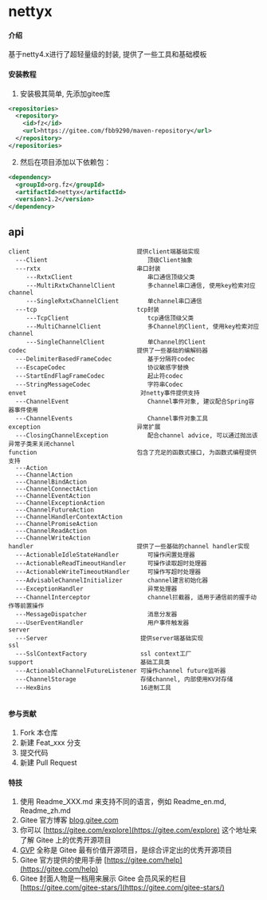 # nettyx

#### 介绍
基于netty4.x进行了超轻量级的封装, 提供了一些工具和基础模板

#### 安装教程
1. 安装极其简单, 先添加gitee库
```xml
<repositories>
  <repository>
    <id>fz</id>
    <url>https://gitee.com/fbb9290/maven-repository</url>
  </repository>
</repositories>
```

2. 然后在项目添加以下依赖包：
```xml
<dependency>
  <groupId>org.fz</groupId>
  <artifactId>nettyx</artifactId>
  <version>1.2</version>
</dependency>
```
## api
```
client                              提供client端基础实现
  ---Client                            顶级Client抽象  
  ---rxtx                           串口封装
     ---RxtxClient                     串口通信顶级父类
     ---MultiRxtxChannelClient         多channel串口通信, 使用key检索对应channel
     ---SingleRxtxChannelClient        单channel串口通信
  ---tcp                            tcp封装
     ---TcpClient                      tcp通信顶级父类
     ---MultiChannelClient             多Channel的Client, 使用key检索对应channel
     ---SingleChannelClient            单Channel的Client
codec                               提供了一些基础的编解码器
  ---DelimiterBasedFrameCodec          基于分隔符codec
  ---EscapeCodec                       协议敏感字替换
  ---StartEndFlagFrameCodec            起止符codec
  ---StringMessageCodec                字符串Codec
envet                                对netty事件提供支持
  ---ChannelEvent                      Channel事件对象, 建议配合Spring容器事件使用
  ---ChannelEvents                     Channel事件对象工具
exception                           异常扩展
  ---ClosingChannelException           配合channel advice, 可以通过抛出该异常子类来关闭channel
function                            包含了充足的函数式接口, 为函数式编程提供支持                     
  ---Action                            
  ---ChannelAction                      
  ---ChannelBindAction
  ---ChannelConnectAction
  ---ChannelEventAction
  ---ChannelExceptionAction
  ---ChannelFutureAction
  ---ChannelHandlerContextAction
  ---ChannelPromiseAction
  ---ChannelReadAction
  ---ChannelWriteAction
handler                             提供了一些基础的channel handler实现
  ---ActionableIdleStateHandler        可操作闲置处理器
  ---ActionableReadTimeoutHandler      可操作读取超时处理器
  ---ActionableWriteTimeoutHandler     可操作写超时处理器
  ---AdvisableChannelInitializer       channel建言初始化器
  ---ExceptionHandler                  异常处理器
  ---ChannelInterceptor                channel拦截器, 适用于通信前的握手动作等前置操作
  ---MessageDispatcher                 消息分发器
  ---UserEventHandler                  用户事件触发器
server
  ---Server                          提供server端基础实现
ssl
  ---SslContextFactory               ssl context工厂
support                              基础工具类
  ---ActionableChannelFutureListener 可操作channel future监听器
  ---ChannelStorage                  存储channel, 内部使用KV对存储
  ---HexBins                         16进制工具
  
```
#### 参与贡献

1.  Fork 本仓库
2.  新建 Feat_xxx 分支
3.  提交代码
4.  新建 Pull Request


#### 特技

1.  使用 Readme\_XXX.md 来支持不同的语言，例如 Readme\_en.md, Readme\_zh.md
2.  Gitee 官方博客 [blog.gitee.com](https://blog.gitee.com)
3.  你可以 [https://gitee.com/explore](https://gitee.com/explore) 这个地址来了解 Gitee 上的优秀开源项目
4.  [GVP](https://gitee.com/gvp) 全称是 Gitee 最有价值开源项目，是综合评定出的优秀开源项目
5.  Gitee 官方提供的使用手册 [https://gitee.com/help](https://gitee.com/help)
6.  Gitee 封面人物是一档用来展示 Gitee 会员风采的栏目 [https://gitee.com/gitee-stars/](https://gitee.com/gitee-stars/)
